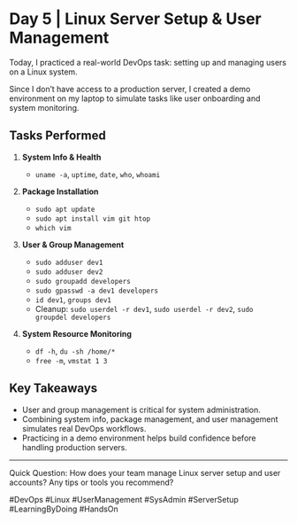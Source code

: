 # Day 5 | Linux Server Setup & User Management

Today, I practiced a real-world DevOps task: setting up and managing users on a Linux system. 

Since I don’t have access to a production server, I created a demo environment on my laptop to simulate tasks like user onboarding and system monitoring.

## Tasks Performed

1. **System Info & Health**
   - `uname -a`, `uptime`, `date`, `who`, `whoami`

2. **Package Installation**
   - `sudo apt update`
   - `sudo apt install vim git htop`
   - `which vim`

3. **User & Group Management**
   - `sudo adduser dev1`
   - `sudo adduser dev2`
   - `sudo groupadd developers`
   - `sudo gpasswd -a dev1 developers`
   - `id dev1`, `groups dev1`
   - Cleanup: `sudo userdel -r dev1`, `sudo userdel -r dev2`, `sudo groupdel developers`

4. **System Resource Monitoring**
   - `df -h`, `du -sh /home/*`
   - `free -m`, `vmstat 1 3`

## Key Takeaways
- User and group management is critical for system administration.
- Combining system info, package management, and user management simulates real DevOps workflows.
- Practicing in a demo environment helps build confidence before handling production servers.

---

Quick Question:  How does your team manage Linux server setup and user accounts? Any tips or tools you recommend?

#DevOps #Linux #UserManagement #SysAdmin #ServerSetup #LearningByDoing #HandsOn

